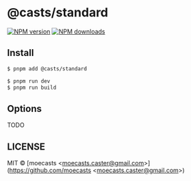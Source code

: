 # @casts/standard

[![NPM version](https://img.shields.io/npm/v/@casts/standard.svg?style=flat)](https://npmjs.org/package/@casts/standard)
[![NPM downloads](http://img.shields.io/npm/dm/@casts/standard.svg?style=flat)](https://npmjs.org/package/@casts/standard)

## Install

```bash
$ pnpm add @casts/standard
```

```bash
$ pnpm run dev
$ pnpm run build
```

## Options

TODO

## LICENSE

MIT © [moecasts &lt;moecasts.caster@gmail.com&gt;](https://github.com/moecasts &lt;moecasts.caster@gmail.com&gt;)
